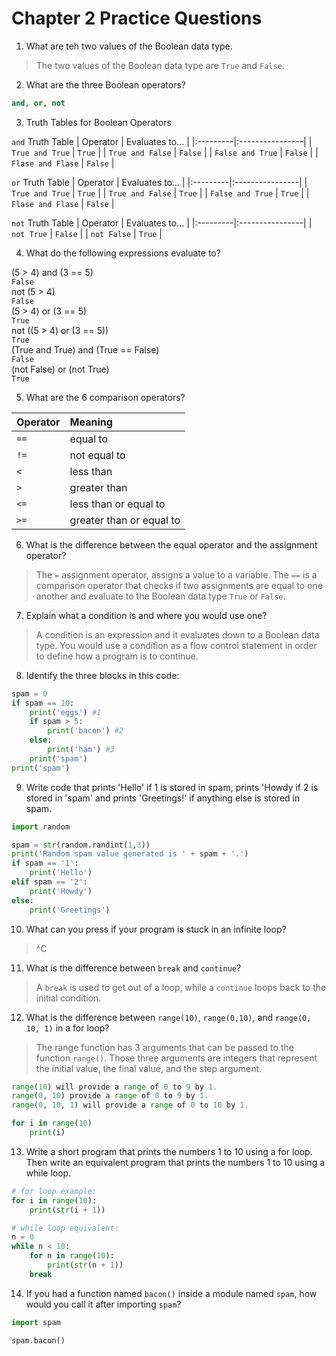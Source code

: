# Chapter 2 Practice Questions

1. What are teh two values of the Boolean data type.  

>The two values of the Boolean data type are `True` and `False`. 

2. What are the three Boolean operators? 
````python
and, or, not
````

3. Truth Tables for Boolean Operators

`and` Truth Table
| Operator | Evaluates to... |
|:---------|:----------------|
| `True and True` | `True` |
| `True and False` | `False` |
| `False and True` | `False` |
| `Flase and Flase` | `False` |

`or` Truth Table
| Operator | Evaluates to... |
|:---------|:----------------|
| `True and True` | `True` |
| `True and False` | `True` |
| `False and True` | `True` |
| `Flase and Flase` | `False` |  

`not` Truth Table
| Operator | Evaluates to... |
|:---------|:----------------|
| `not True` | `False` |
| `not False` | `True` |

4. What do the following expressions evaluate to? 

(5 > 4) and (3 == 5)  
`False`  
not (5 > 4)  
`False `  
(5 > 4) or (3 == 5)   
`True  `  
not ((5 > 4) or (3 == 5))    
`True `   
(True and True) and (True == False)    
`False  `  
(not False) or (not True)    
`True  `  

5. What are the 6 comparison operators? 

| Operator | Meaning |
|:---------|:--------|
| `==` | equal to |
| `!=` | not equal to |
| `<`  | less than |
| `>`  | greater than |
| `<=` | less than or equal to |
| `>=` | greater than or equal to |  

6.  What is the difference between the equal operator and the assignment operator?   

>The `=` assignment operator, assigns a value to a variable.  The `==` is a comparison operator that checks if two assignments are equal to one another and evaluate to the Boolean data type `True` or `False`.  

7. Explain what a condition is and where you would use one?  

>A condition is an expression and it evaluates down to a Boolean data type. You would use a condition as a flow control statement in order to define how a program is to continue.  

8. Identify the three blocks in this code:  
````python
spam = 0
if spam == 10:
    print('eggs') #1
    if spam > 5:
        print('bacon') #2
    else:
        print('ham') #3
    print('spam')
print('spam')  
````
9. Write code that prints 'Hello' if 1 is stored in spam, prints 'Howdy if 2 is stored in 'spam' and prints 'Greetings!' if anything else is stored in spam.  
````python
import random

spam = str(random.randint(1,3))
print('Random spam value generated is ' + spam + '.')
if spam == '1':
    print('Hello')
elif spam == '2':
    print('Howdy')
else:
    print('Greetings')  
````
10. What can you press if your program is stuck in an infinite loop?  
>^C  

11. What is the difference between `break` and `continue`?  

>A `break` is used to get out of a loop, while a `continue` loops back to the initial condition. 

12. What is the difference between `range(10)`, `range(0,10)`, and `range(0, 10, 1)` in a for loop?  

>The range function has 3 arguments that can be passed to the function `range()`.  Those three arguments are integers that represent the initial value, the final value, and the step argument.  

````python
range(10) will provide a range of 0 to 9 by 1.  
range(0, 10) provide a range of 0 to 9 by 1. 
range(0, 10, 1) will provide a range of 0 to 10 by 1. 

for i in range(10)
    print(i)
````

13. Write a short program that prints the numbers 1 to 10 using a for loop. Then write an equivalent program that prints the numbers 1 to 10 using a while loop.  

````python
# for loop example: 
for i in range(10):
    print(str(i + 1))

# while loop equivalent: 
n = 0
while n < 10:
    for n in range(10):
        print(str(n + 1))
    break 
````
14. If you had a function named `bacon()` inside a module named `spam`, how would you call it after importing `spam`?

````python
import spam

spam.bacon()
````